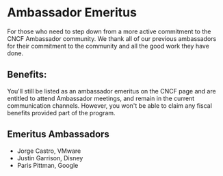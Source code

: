 # Ambassador Emeritus

For those who need to step down from a more active commitment to the CNCF Ambassador community. We thank all of our previous ambassadors for their commitment to the community and all the good work they have done.

## Benefits:

You'll still be listed as an ambassador emeritus on the CNCF page and are entitled to attend Ambassador meetings, and remain in the current communication channels. However, you won't be able to claim any fiscal benefits provided part of the program.

## Emeritus Ambassadors

* Jorge Castro, VMware
* Justin Garrison, Disney
* Paris Pittman, Google
